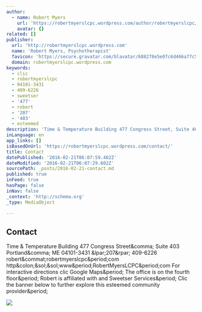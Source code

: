 ```yaml
---
author:
  - name: Robert Myers
    url: 'https://robertmyerslcpc.wordpress.com/author/robertmyerslcpc/'
    avatar: {}
related: []
publisher:
  url: 'http://robertmyerslcpc.wordpress.com'
  name: 'Robert Myers, Psychotherapist'
  favicon: 'https://secure.gravatar.com/blavatar/688278e5e07c6d466a77c5f589a7596f?s=16'
  domain: robertmyerslcpc.wordpress.com
keywords:
  - clic
  - robertmyerslcpc
  - 04101-3431
  - 409-6226
  - sweetser
  - '477'
  - robert
  - '207'
  - '403'
  - esteemed
description: 'Time & Temperature Building 477 Congress Street, Suite 403 Portland, ME 04101-3431 (207) 409-6226 robert@robertmyerslcpc.com http://www.RobertMyersLCPC.com For interactive directions clic Google Maps. The office is on the fourth floor. Robert is affiliated with and Sweetser Services. Clic the banner below to further explore this esteemed community provider.'
inLanguage: en
app_links: []
isBasedOnUrl: 'https://robertmyerslcpc.wordpress.com/contact/'
title: Contact
datePublished: '2016-02-21T06:07:59.462Z'
dateModified: '2016-02-21T06:07:29.602Z'
sourcePath: _posts/2016-02-21-contact.md
published: true
inFeed: true
hasPage: false
inNav: false
_context: 'http://schema.org'
_type: MediaObject

---
```

<article style=""><h1>Contact</h1><p>Time &amp; Temperature Building 477 Congress Street&amp;comma; Suite 403 Portland&amp;comma; ME 04101-3431 &amp;lpar;207&amp;rpar; 409-6226 robert&amp;commat;robertmyerslcpc&amp;period;com http&amp;colon;&amp;sol;&amp;sol;www&amp;period;RobertMyersLCPC&amp;period;com For interactive directions clic Google Maps&amp;period; The office is on the fourth floor&amp;period; Robert is affiliated with and Sweetser Services&amp;period; Clic the banner below to further explore this esteemed community provider&amp;period;</p><img src="https://robertmyerslcpc.files.wordpress.com/2012/02/office-current.jpg?w=549&amp;h=309" /></article>